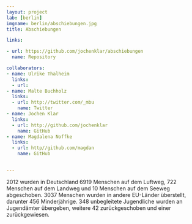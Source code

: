 ```yaml
---
layout: project
lab: [berlin]
imgname: berlin/abschiebungen.jpg
title: Abschiebungen

links:

- url: https://github.com/jochenklar/abschiebungen
  name: Repository

collaborators:
- name: Ulrike Thalheim
  links:
  - url:
- name: Malte Buchholz
  links:
  - url: http://twitter.com/_mbu
    name: Twitter
- name: Jochen Klar
  links:
  - url: http://github.com/jochenklar
    name: GitHub
- name: Magdalena Noffke
  links:
  - url: http//github.com/magdan
    name: GitHub


---
```


2012 wurden in Deutschland 6919 Menschen auf dem Luftweg, 722 Menschen auf dem Landweg und 10 Menschen auf dem Seeweg abgeschoben. 3037 Menschen wurden in andere EU-Länder überstellt, darunter 456 Minderjährige. 348 unbegleitete Jugendliche wurden an Jugendämter übergeben, weitere 42 zurückgeschoben und einer zurückgewiesen.
